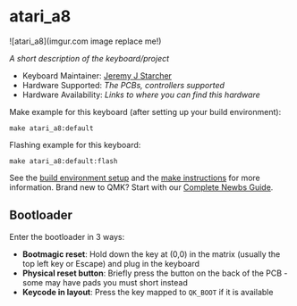 # atari_a8

![atari_a8](imgur.com image replace me!)

*A short description of the keyboard/project*

* Keyboard Maintainer: [Jeremy J Starcher](https://github.com/jeremy.starcher)
* Hardware Supported: *The PCBs, controllers supported*
* Hardware Availability: *Links to where you can find this hardware*

Make example for this keyboard (after setting up your build environment):

    make atari_a8:default

Flashing example for this keyboard:

    make atari_a8:default:flash

See the [build environment setup](https://docs.qmk.fm/#/getting_started_build_tools) and the [make instructions](https://docs.qmk.fm/#/getting_started_make_guide) for more information. Brand new to QMK? Start with our [Complete Newbs Guide](https://docs.qmk.fm/#/newbs).

## Bootloader

Enter the bootloader in 3 ways:

* **Bootmagic reset**: Hold down the key at (0,0) in the matrix (usually the top left key or Escape) and plug in the keyboard
* **Physical reset button**: Briefly press the button on the back of the PCB - some may have pads you must short instead
* **Keycode in layout**: Press the key mapped to `QK_BOOT` if it is available
